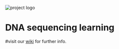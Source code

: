 ![project logo](https://github.com/flashxyz/DNA_sequencing_learning/blob/master/img/1.png)
# DNA sequencing learning
#visit our <a href="https://github.com/flashxyz/DNA_sequencing_learning/wiki" > wiki</a> for further info.
